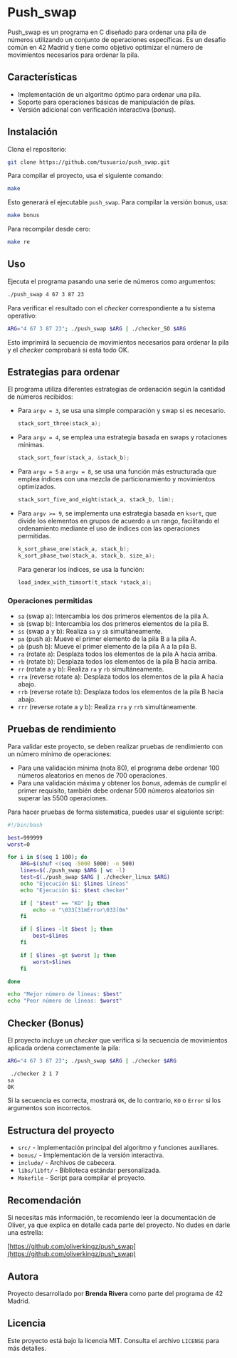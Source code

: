 # Push_swap

Push_swap es un programa en C diseñado para ordenar una pila de números utilizando un conjunto de operaciones específicas. Es un desafío común en 42 Madrid y tiene como objetivo optimizar el número de movimientos necesarios para ordenar la pila.

## Características

- Implementación de un algoritmo óptimo para ordenar una pila.
- Soporte para operaciones básicas de manipulación de pilas.
- Versión adicional con verificación interactiva (*bonus*).

## Instalación

Clona el repositorio:

```sh
git clone https://github.com/tusuario/push_swap.git
```

Para compilar el proyecto, usa el siguiente comando:

```sh
make
```

Esto generará el ejecutable `push_swap`. Para compilar la versión bonus, usa:

```sh
make bonus
```

Para recompilar desde cero:

```sh
make re
```

## Uso

Ejecuta el programa pasando una serie de números como argumentos:

```sh
./push_swap 4 67 3 87 23
```

Para verificar el resultado con el *checker* correspondiente a tu sistema operativo:

```sh
ARG="4 67 3 87 23"; ./push_swap $ARG | ./checker_SO $ARG
```

Esto imprimirá la secuencia de movimientos necesarios para ordenar la pila y el *checker* comprobará si está todo OK.

## Estrategias para ordenar

El programa utiliza diferentes estrategias de ordenación según la cantidad de números recibidos:

- Para `argv = 3`, se usa una simple comparación y swap si es necesario.
  ```c
  stack_sort_three(stack_a);
  ```
- Para `argv = 4`, se emplea una estrategia basada en swaps y rotaciones mínimas.
  ```c
  stack_sort_four(stack_a, &stack_b);
  ```
- Para `argv = 5` a `argv = 8`, se usa una función más estructurada que emplea índices con una mezcla de particionamiento y movimientos optimizados.
  ```c
  stack_sort_five_and_eight(stack_a, stack_b, lim);
  ```
- Para `argv >= 9`, se implementa una estrategia basada en `ksort`, que divide los elementos en grupos de acuerdo a un rango, facilitando el ordenamiento mediante el uso de índices con las operaciones permitidas.
  ```c
  k_sort_phase_one(stack_a, stack_b);
  k_sort_phase_two(stack_a, stack_b, size_a);
  ```
  Para generar los índices, se usa la función:
  ```c
  load_index_with_timsort(t_stack *stack_a);
  ```

### Operaciones permitidas

- `sa` (swap a): Intercambia los dos primeros elementos de la pila A.
- `sb` (swap b): Intercambia los dos primeros elementos de la pila B.
- `ss` (swap a y b): Realiza `sa` y `sb` simultáneamente.
- `pa` (push a): Mueve el primer elemento de la pila B a la pila A.
- `pb` (push b): Mueve el primer elemento de la pila A a la pila B.
- `ra` (rotate a): Desplaza todos los elementos de la pila A hacia arriba.
- `rb` (rotate b): Desplaza todos los elementos de la pila B hacia arriba.
- `rr` (rotate a y b): Realiza `ra` y `rb` simultáneamente.
- `rra` (reverse rotate a): Desplaza todos los elementos de la pila A hacia abajo.
- `rrb` (reverse rotate b): Desplaza todos los elementos de la pila B hacia abajo.
- `rrr` (reverse rotate a y b): Realiza `rra` y `rrb` simultáneamente.

## Pruebas de rendimiento

Para validar este proyecto, se deben realizar pruebas de rendimiento con un número mínimo de operaciones:

- Para una validación mínima (nota 80), el programa debe ordenar 100 números aleatorios en menos de 700 operaciones.
- Para una validación máxima y obtener los *bonus*, además de cumplir el primer requisito, también debe ordenar 500 números aleatorios sin superar las 5500 operaciones.

Para hacer pruebas de forma sistematica, puedes usar el siguiente script:

```bash
#!/bin/bash

best=999999
worst=0

for i in $(seq 1 100); do
    ARG=$(shuf <(seq -5000 5000) -n 500)
    lines=$(./push_swap $ARG | wc -l)
    test=$(./push_swap $ARG | ./checker_linux $ARG)
    echo "Ejecución $i: $lines líneas"
    echo "Ejecución $i: $test checker"

    if [ "$test" == "KO" ]; then
        echo -e "\033[31mError\033[0m"
    fi

    if [ $lines -lt $best ]; then
        best=$lines
    fi

    if [ $lines -gt $worst ]; then
        worst=$lines
    fi

done

echo "Mejor número de líneas: $best"
echo "Peor número de líneas: $worst"
```

## Checker (Bonus)

El proyecto incluye un *checker* que verifica si la secuencia de movimientos aplicada ordena correctamente la pila:

```sh
ARG="4 67 3 87 23"; ./push_swap $ARG | ./checker $ARG
```

```sh
 ./checker 2 1 7
sa
OK
```

Si la secuencia es correcta, mostrará `OK`, de lo contrario, `KO` o `Error` si los argumentos son incorrectos.

## Estructura del proyecto

- `src/` - Implementación principal del algoritmo y funciones auxiliares.
- `bonus/` - Implementación de la versión interactiva.
- `include/` - Archivos de cabecera.
- `libs/libft/` - Biblioteca estándar personalizada.
- `Makefile` - Script para compilar el proyecto.

## Recomendación

Si necesitas más información, te recomiendo leer la documentación de Oliver, ya que explica en detalle cada parte del proyecto. No dudes en darle una estrella:

[https://github.com/oliverkingz/push_swap](https://github.com/oliverkingz/push_swap)

## Autora

Proyecto desarrollado por **Brenda Rivera** como parte del programa de 42 Madrid.

## Licencia

Este proyecto está bajo la licencia MIT. Consulta el archivo `LICENSE` para más detalles.

